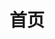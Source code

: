 ---
title: 首页
home: true
heroImage: /logo/晓.svg
heroText: 晓同
tagline: 这些是我所写的指南，方便以后使用这些工具
actions:
  - text: 我的GitHub
    link: https://github.com/XTsat
    type: secondary
  - text: 指南
    link: /Guide/
    type: primary
features:
  - title: Steam 指南
    details: 
  - title: Steam++ 指南
    details: Steam++指南 🛠「Steam++」是一个开源跨平台的多功能Steam工具箱。
  - title: windows 11 安卓应用指南
    details: 
  - title: 浏览器插件指南
    details: 
  - title: 油猴脚本指南
    details: 
footer: Made by 晓同
footerHtml: true
---
